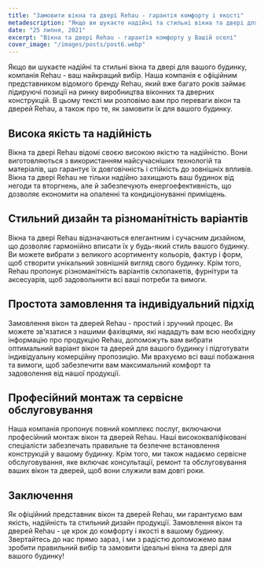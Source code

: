 ```yaml
---
title: "Замовити вікна та двері Rehau - гарантія комфорту і якості"
metadescription: "Якщо ви шукаєте надійні та стильні вікна та двері для вашого будинку, компанія Rehau - ваш найкращий вибір. Наша компанія є офіційним представником відомого бренду Rehau"
date: "25 липня, 2021"
excerpt: "Вікна та двері Rehau - гарантія комфорту у Вашій оселі"
cover_image: "/images/posts/post6.webp"
---
```


Якщо ви шукаєте надійні та стильні вікна та двері для вашого будинку, компанія Rehau - ваш найкращий вибір. Наша компанія є офіційним представником відомого бренду Rehau, який вже багато років займає лідируючі позиції на ринку виробництва віконних та дверних конструкцій. В цьому тексті ми розповімо вам про переваги вікон та дверей Rehau, а також про те, як замовити їх для вашого будинку.

## Висока якість та надійність

Вікна та двері Rehau відомі своєю високою якістю та надійністю. Вони виготовляються з використанням найсучасніших технологій та матеріалів, що гарантує їх довговічність і стійкість до зовнішніх впливів. Вікна та двері Rehau не тільки надійно захищають ваш будинок від негоди та вторгнень, але й забезпечують енергоефективність, що дозволяє економити на опаленні та кондиціонуванні приміщень.

## Стильний дизайн та різноманітність варіантів

Вікна та двері Rehau відзначаються елегантним і сучасним дизайном, що дозволяє гармонійно вписати їх у будь-який стиль вашого будинку. Ви можете вибрати з великого асортименту кольорів, фактур і форм, щоб створити унікальний зовнішній вигляд свого будинку. Крім того, Rehau пропонує різноманітність варіантів склопакетів, фурнітури та аксесуарів, щоб задовольнити всі ваші потреби та вимоги.

## Простота замовлення та індивідуальний підхід

Замовлення вікон та дверей Rehau - простий і зручний процес. Ви можете зв'язатися з нашими фахівцями, які нададуть вам всю необхідну інформацію про продукцію Rehau, допоможуть вам вибрати оптимальний варіант вікон та дверей для вашого будинку і підготувати індивідуальну комерційну пропозицію. Ми врахуємо всі ваші побажання та вимоги, щоб забезпечити вам максимальний комфорт та задоволення від нашої продукції.

## Професійний монтаж та сервісне обслуговування

Наша компанія пропонує повний комплекс послуг, включаючи професійний монтаж вікон та дверей Rehau. Наші висококваліфіковані спеціалісти забезпечать правильне та безпечне встановлення конструкцій у вашому будинку. Крім того, ми також надаємо сервісне обслуговування, яке включає консультації, ремонт та обслуговування ваших вікон та дверей, щоб вони служили вам довгі роки.

## Заключення

Як офіційний представник вікон та дверей Rehau, ми гарантуємо вам якість, надійність та стильний дизайн продукції. Замовлення вікон та дверей Rehau - це крок до комфорту і якості в вашому будинку. Звертайтесь до нас прямо зараз, і ми з радістю допоможемо вам зробити правильний вибір та замовити ідеальні вікна та двері для вашого будинку!
